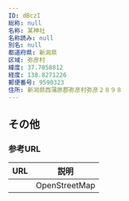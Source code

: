 ```yaml
---
ID: dBczI
総称: null
名称: 某神社
名称読み: null
別名: null
都道府県: 新潟県
区域: 弥彦村
緯度: 37.7058812
経度: 138.8271226
郵便番号: 9590323
住所: 新潟県西蒲原郡弥彦村弥彦２８９８
---
```


## その他

### 参考URL

| URL | 説明          |
| --- | ------------- |
|     | OpenStreetMap |
